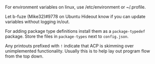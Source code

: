 For environment variables on linux, use /etc/environment or ~/.profile.

Let b-fuze (Mike32)#9778 on Ubuntu Hideout know if you can update variables without logging in/out.

For adding package type definitions install them as a `package-typedef` package. Store the files in `package-types` next to `config.json`.

Any printouts prefixed with `!` indicate that ACP is skimming over unimplemented functionality. Usually this is to help lay out program flow from the top down.